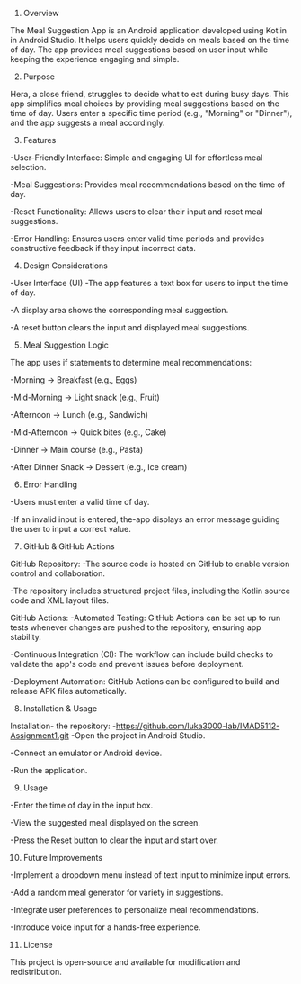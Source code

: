 1. Overview

The Meal Suggestion App is an Android application developed using Kotlin in Android Studio. It helps users quickly decide on meals based on the time of day. The app provides meal suggestions based on user input while keeping the experience engaging and simple.

2. Purpose

Hera, a close friend, struggles to decide what to eat during busy days. This app simplifies meal choices by providing meal suggestions based on the time of day. Users enter a specific time period (e.g., "Morning" or "Dinner"), and the app suggests a meal accordingly.

3. Features

-User-Friendly Interface: Simple and engaging UI for effortless meal selection.

-Meal Suggestions: Provides meal recommendations based on the time of day.

-Reset Functionality: Allows users to clear their input and reset meal suggestions.

-Error Handling: Ensures users enter valid time periods and provides constructive feedback if they input incorrect data.

4. Design Considerations

-User Interface (UI)
-The app features a text box for users to input the time of day.

-A display area shows the corresponding meal suggestion.

-A reset button clears the input and displayed meal suggestions.

5. Meal Suggestion Logic

The app uses if statements to determine meal recommendations:

-Morning → Breakfast (e.g., Eggs)

-Mid-Morning → Light snack (e.g., Fruit)

-Afternoon → Lunch (e.g., Sandwich)

-Mid-Afternoon → Quick bites (e.g., Cake)

-Dinner → Main course (e.g., Pasta)

-After Dinner Snack → Dessert (e.g., Ice cream)

6. Error Handling

-Users must enter a valid time of day.

-If an invalid input is entered, the-app displays an error message guiding the user to input a correct value.

7. GitHub & GitHub Actions

GitHub Repository:
-The source code is hosted on GitHub to enable version control and collaboration.

-The repository includes structured project files, including the Kotlin source code and XML layout files.

GitHub Actions:
-Automated Testing: GitHub Actions can be set up to run tests whenever changes are pushed to the repository, ensuring app stability.

-Continuous Integration (CI): The workflow can include build checks to validate the app's code and prevent issues before deployment.

-Deployment Automation: GitHub Actions can be configured to build and release APK files automatically.

8. Installation & Usage

Installation-
the repository:
-https://github.com/luka3000-lab/IMAD5112-Assignment1.git
-Open the project in Android Studio.

-Connect an emulator or Android device.

-Run the application.

9. Usage

-Enter the time of day in the input box.

-View the suggested meal displayed on the screen.

-Press the Reset button to clear the input and start over.

10. Future Improvements

-Implement a dropdown menu instead of text input to minimize input errors.

-Add a random meal generator for variety in suggestions.

-Integrate user preferences to personalize meal recommendations.

-Introduce voice input for a hands-free experience.

11. License

This project is open-source and available for modification and redistribution.

